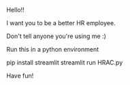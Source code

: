 Hello!!

I want you to be a better HR employee.

Don't tell anyone you're using me :)

Run this in a python environment

pip install streamlit
streamlit run HRAC.py

Have fun!
